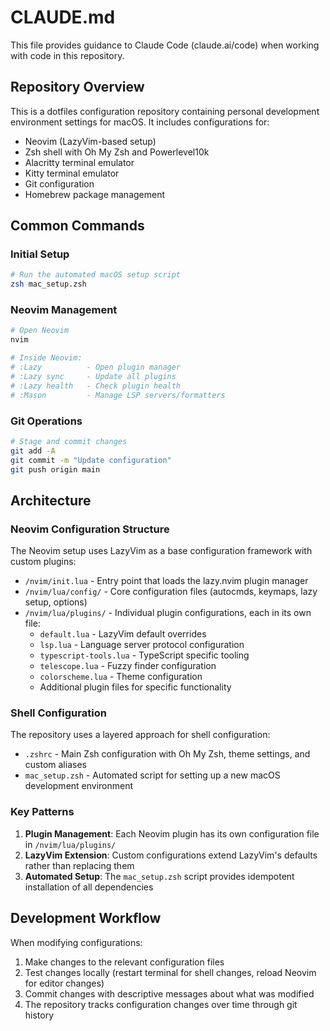 # CLAUDE.md

This file provides guidance to Claude Code (claude.ai/code) when working with code in this repository.

## Repository Overview

This is a dotfiles configuration repository containing personal development environment settings for macOS. It includes configurations for:
- Neovim (LazyVim-based setup)
- Zsh shell with Oh My Zsh and Powerlevel10k
- Alacritty terminal emulator
- Kitty terminal emulator
- Git configuration
- Homebrew package management

## Common Commands

### Initial Setup
```bash
# Run the automated macOS setup script
zsh mac_setup.zsh
```

### Neovim Management
```bash
# Open Neovim
nvim

# Inside Neovim:
# :Lazy          - Open plugin manager
# :Lazy sync     - Update all plugins
# :Lazy health   - Check plugin health
# :Mason         - Manage LSP servers/formatters
```

### Git Operations
```bash
# Stage and commit changes
git add -A
git commit -m "Update configuration"
git push origin main
```

## Architecture

### Neovim Configuration Structure
The Neovim setup uses LazyVim as a base configuration framework with custom plugins:

- `/nvim/init.lua` - Entry point that loads the lazy.nvim plugin manager
- `/nvim/lua/config/` - Core configuration files (autocmds, keymaps, lazy setup, options)
- `/nvim/lua/plugins/` - Individual plugin configurations, each in its own file:
  - `default.lua` - LazyVim default overrides
  - `lsp.lua` - Language server protocol configuration
  - `typescript-tools.lua` - TypeScript specific tooling
  - `telescope.lua` - Fuzzy finder configuration
  - `colorscheme.lua` - Theme configuration
  - Additional plugin files for specific functionality

### Shell Configuration
The repository uses a layered approach for shell configuration:
- `.zshrc` - Main Zsh configuration with Oh My Zsh, theme settings, and custom aliases
- `mac_setup.zsh` - Automated script for setting up a new macOS development environment

### Key Patterns
1. **Plugin Management**: Each Neovim plugin has its own configuration file in `/nvim/lua/plugins/`
2. **LazyVim Extension**: Custom configurations extend LazyVim's defaults rather than replacing them
3. **Automated Setup**: The `mac_setup.zsh` script provides idempotent installation of all dependencies

## Development Workflow

When modifying configurations:
1. Make changes to the relevant configuration files
2. Test changes locally (restart terminal for shell changes, reload Neovim for editor changes)
3. Commit changes with descriptive messages about what was modified
4. The repository tracks configuration changes over time through git history